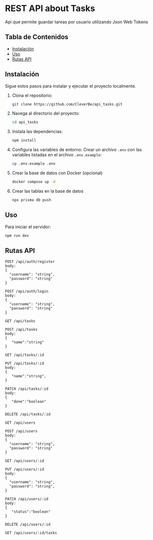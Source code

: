 # REST API about Tasks

Api que permite guardar tareas por usuario utilizando Json Web Tokens

## Tabla de Contenidos

- [Instalación](#instalación)
- [Uso](#uso)
- [Rutas API](#rutas-api)

## Instalación

Sigue estos pasos para instalar y ejecutar el proyecto localmente.

1. Clona el repositorio:
   ```bash
   git clone https://github.com/CleverBe/api_tasks.git
   ```
2. Navega al directorio del proyecto:

   ```bash
   cd api_tasks
   ```

3. Instala las dependencias:

   ```bash
   npm install
   ```

4. Configura las variables de entorno:
   Crear un archivo `.env` con las variables listadas en el archivo `.env.example`:

   ```bash
   cp .env.example .env
   ```

5. Crear la base de datos con Docker (opcional)

   ```bash
   docker compose up -d
   ```

6. Crear las tablas en la base de datos
   ```bash
   npx prisma db push
   ```

## Uso

Para iniciar el servidor:

```bash
npm run dev
```

## Rutas API

```
POST /api/auth/register
body:
{
  "username": "string",
  "password": "string"
}

POST /api/auth/login
body:
{
  "username": "string",
  "password": "string"
}
```

```
GET /api/tasks

POST /api/tasks
body:
{
   "name":"string"
}

GET /api/tasks/:id

PUT /api/tasks/:id
body:
{
   "name":"string",
}

PATCH /api/tasks/:id
body:
{
   "done":"boolean"
}

DELETE /api/tasks/:id

```

```
GET /api/users

POST /api/users
body:
{
  "username": "string",
  "password": "string"
}

GET /api/users/:id

PUT /api/users/:id
body:
{
  "username": "string",
  "password": "string",
}

PATCH /api/users/:id
body:
{
   "status":"boolean"
}

DELETE /api/users/:id

GET /api/users/:id/tasks

```
